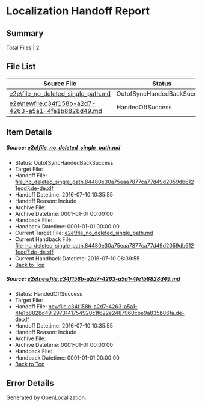 # <a name='report-top'></a> Localization Handoff Report

## Summary
 Total Files | 2

## File List
 Source File | Status | Details 
 ----------- | ------ | ------- 
 [e2e\file_no_deleted_single_path.md](https://github.com/OpenLocalizationTestOrg/oltest/blob/762395866b67c483e9d63a62c64177177706c5a8/e2e/file_no_deleted_single_path.md) | OutofSyncHandedBackSuccess | [Details](#17cec026fc87b559cd1820c5ac831916ef932a7a3)
 [e2e\newfile.c34f158b-a2d7-4263-a5a1-4fe1b8828d49.md](https://github.com/OpenLocalizationTestOrg/oltest/blob/762395866b67c483e9d63a62c64177177706c5a8/e2e/newfile.c34f158b-a2d7-4263-a5a1-4fe1b8828d49.md) | HandedOffSuccess | [Details](#e9bf021af9fd2c3766a5d8d0f1aaf240df2f71f95)

## Item Details
##### <a name='17cec026fc87b559cd1820c5ac831916ef932a7a3'></a> Source: [e2e\file_no_deleted_single_path.md](https://github.com/OpenLocalizationTestOrg/oltest/blob/762395866b67c483e9d63a62c64177177706c5a8/e2e/file_no_deleted_single_path.md)
* Status: OutofSyncHandedBackSuccess
* Target File: 
* Handoff File: [file_no_deleted_single_path.84480e30a75eaa7877ca77d49d2059db6121edd7.de-de.xlf](https://github.com/OpenLocalizationTestOrg/olhandoff-e2e/blob/3b12b276b0e1678c9c211d3d2f6656b46f95d104/ol-handoff/OpenLocalizationTestOrg/oltest-dede-fly/ci/mt/file_no_deleted_single_path.84480e30a75eaa7877ca77d49d2059db6121edd7.de-de.xlf)
* Handoff Datetime: 2016-07-10 10:35:55
* Handoff Reason: Include
* Archive File: 
* Archive Datetime: 0001-01-01 00:00:00
* Handback File: 
* Handback Datetime: 0001-01-01 00:00:00
* Current Target File: [e2e\file_no_deleted_single_path.md](https://github.com/OpenLocalizationTestOrg/oltest-dede-fly/blob/dd4afe6e13672e6b247d27b809a743db8e8d09f8/e2e/file_no_deleted_single_path.md)
* Current Handback File: [file_no_deleted_single_path.84480e30a75eaa7877ca77d49d2059db6121edd7.de-de.xlf](https://github.com/OpenLocalizationTestOrg/olhandback-e2e/blob/d6191a1098897b7cc6547ff6de51ca78267b6fff/ol-handback/OpenLocalizationTestOrg/oltest-dede-fly/ci/mt/file_no_deleted_single_path.84480e30a75eaa7877ca77d49d2059db6121edd7.de-de.xlf)
* Current Handback Datetime: 2016-07-10 08:39:55
* [Back to Top](#report-top)

##### <a name='e9bf021af9fd2c3766a5d8d0f1aaf240df2f71f95'></a> Source: [e2e\newfile.c34f158b-a2d7-4263-a5a1-4fe1b8828d49.md](https://github.com/OpenLocalizationTestOrg/oltest/blob/762395866b67c483e9d63a62c64177177706c5a8/e2e/newfile.c34f158b-a2d7-4263-a5a1-4fe1b8828d49.md)
* Status: HandedOffSuccess
* Target File: 
* Handoff File: [newfile.c34f158b-a2d7-4263-a5a1-4fe1b8828d49.2973141754920c1f622e2487960cbe9a835b86fa.de-de.xlf](https://github.com/OpenLocalizationTestOrg/olhandoff-e2e/blob/3b12b276b0e1678c9c211d3d2f6656b46f95d104/ol-handoff/OpenLocalizationTestOrg/oltest-dede-fly/ci/mt/newfile.c34f158b-a2d7-4263-a5a1-4fe1b8828d49.2973141754920c1f622e2487960cbe9a835b86fa.de-de.xlf)
* Handoff Datetime: 2016-07-10 10:35:55
* Handoff Reason: Include
* Archive File: 
* Archive Datetime: 0001-01-01 00:00:00
* Handback File: 
* Handback Datetime: 0001-01-01 00:00:00
* [Back to Top](#report-top)


## Error Details

Generated by OpenLocalization.
